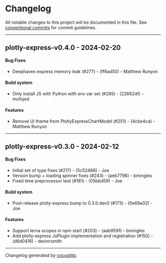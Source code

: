 # Changelog
All notable changes to this project will be documented in this file. See [conventional commits](https://www.conventionalcommits.org/) for commit guidelines.

- - -
## plotly-express-v0.4.0 - 2024-02-20
#### Bug Fixes
- Deephaven express memory leak (#277) - (ff6ad50) - Matthew Runyon
#### Build system
- Only install JS with Python with env var set (#285) - (22662df) - mofojed
#### Features
- Remove UI theme from PlotlyExpressChartModel (#251) - (4cbe4ca) - Matthew Runyon

- - -

## plotly-express-v0.3.0 - 2024-02-12
#### Bug Fixes
- Initial set of type fixes (#217) - (5c52488) - Joe
- Version bump + loading spinner fixes (#243) - (aeb7796) - bmingles
- Fixed time preprocessor test (#181) - (05bbd59) - Joe
#### Build system
- Post-release plotly-express bump to 0.3.0.dev0 (#173) - (0e69a02) - Joe
#### Features
- Support lerna scopes in npm start (#203) - (aab9591) - bmingles
- Add plotly-express JsPlugin implementation and registration (#150) - (d6d0416) - devinrsmith

- - -

Changelog generated by [cocogitto](https://github.com/cocogitto/cocogitto).